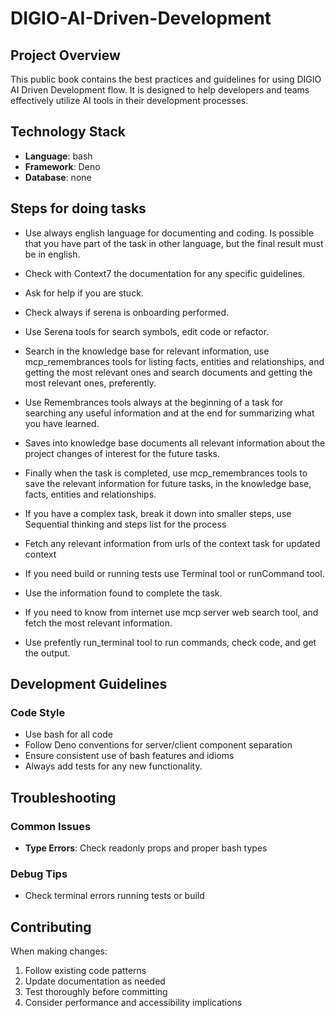 # DIGIO-AI-Driven-Development

## Project Overview

This public book contains the best practices and guidelines for using DIGIO AI Driven Development flow. It is designed to help developers and teams effectively utilize AI tools in their development processes.

## Technology Stack

- **Language**: bash
- **Framework**: Deno
- **Database**: none

## Steps for doing tasks

- Use always english language for documenting and coding. Is possible that you have part of the task in other language, but the final result must be in english.
- Check with Context7 the documentation for any specific guidelines.
- Ask for help if you are stuck.
  
- Check always if serena is onboarding performed.
- Use Serena tools for search symbols, edit code or refactor.
  
  
- Search in the knowledge base for relevant information, use mcp_remembrances tools for listing facts, entities and relationships, and getting the most relevant ones and search documents and getting the most relevant ones, preferently.
- Use Remembrances tools always at the beginning of a task for searching any useful information and at the end for summarizing what you have learned.
- Saves into knowledge base documents all relevant information about the project changes of interest for the future tasks.
- Finally when the task is completed, use mcp_remembrances tools to save the relevant information for future tasks, in the knowledge base, facts, entities and relationships.
  
- If you have a complex task, break it down into smaller steps, use Sequential thinking and steps list for the process
- Fetch any relevant information from urls of the context task for updated context
- If you need build or running tests use Terminal tool or runCommand tool.
- Use the information found to complete the task.
- If you need to know from internet use mcp server web search tool, and fetch the most relevant information.
- Use prefently run_terminal tool to run commands, check code, and get the output.

## Development Guidelines

### Code Style

- Use bash for all code
- Follow Deno conventions for server/client component separation
- Ensure consistent use of bash features and idioms
- Always add tests for any new functionality.





## Troubleshooting

### Common Issues

- **Type Errors**: Check readonly props and proper bash types

### Debug Tips

- Check terminal errors running tests or build

## Contributing

When making changes:

1. Follow existing code patterns
2. Update documentation as needed
3. Test thoroughly before committing
4. Consider performance and accessibility implications
